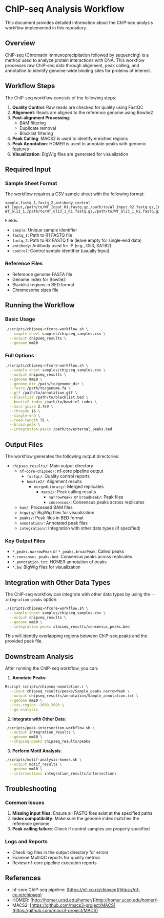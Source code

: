 # ChIP-seq Analysis Workflow

This document provides detailed information about the ChIP-seq analysis workflow implemented in this repository.

## Overview

ChIP-seq (Chromatin Immunoprecipitation followed by sequencing) is a method used to analyze protein interactions with DNA. This workflow processes raw ChIP-seq data through alignment, peak calling, and annotation to identify genome-wide binding sites for proteins of interest.

## Workflow Steps

The ChIP-seq workflow consists of the following steps:

1. **Quality Control**: Raw reads are checked for quality using FastQC
2. **Alignment**: Reads are aligned to the reference genome using Bowtie2
3. **Post-alignment Processing**: 
   - BAM filtering
   - Duplicate removal
   - Blacklist filtering
4. **Peak Calling**: MACS2 is used to identify enriched regions
5. **Peak Annotation**: HOMER is used to annotate peaks with genomic features
6. **Visualization**: BigWig files are generated for visualization

## Required Input

### Sample Sheet Format

The workflow requires a CSV sample sheet with the following format:

```csv
sample,fastq_1,fastq_2,antibody,control
WT_Input,/path/to/WT_Input_R1.fastq.gz,/path/to/WT_Input_R2.fastq.gz,Input,
WT_Gli3_1,/path/to/WT_Gli3_1_R1.fastq.gz,/path/to/WT_Gli3_1_R2.fastq.gz,Gli3,WT_Input
```

Fields:
- `sample`: Unique sample identifier
- `fastq_1`: Path to R1 FASTQ file
- `fastq_2`: Path to R2 FASTQ file (leave empty for single-end data)
- `antibody`: Antibody used for IP (e.g., Gli3, SATB2)
- `control`: Control sample identifier (usually Input)

### Reference Files

- Reference genome FASTA file
- Genome index for Bowtie2
- Blacklist regions in BED format
- Chromosome sizes file

## Running the Workflow

### Basic Usage

```bash
./scripts/chipseq-nfcore-workflow.sh \
  --sample-sheet samples/chipseq_samples.csv \
  --output chipseq_results \
  --genome mm10
```

### Full Options

```bash
./scripts/chipseq-nfcore-workflow.sh \
  --sample-sheet samples/chipseq_samples.csv \
  --output chipseq_results \
  --genome mm10 \
  --genome-dir /path/to/genome_dir \
  --fasta /path/to/genome.fa \
  --gtf /path/to/annotation.gtf \
  --blacklist /path/to/blacklist.bed \
  --bowtie2-index /path/to/bowtie2_index \
  --macs-gsize 2.7e9 \
  --threads 16 \
  --single-end \
  --read-length 75 \
  --broad-peak \
  --integration-peaks /path/to/external_peaks.bed
```

## Output Files

The workflow generates the following output directories:

- `chipseq_results/`: Main output directory
  - `nf-core-chipseq/`: nf-core pipeline output
    - `fastqc/`: Quality control reports
    - `bowtie2/`: Alignment results
      - `mergedLibrary/`: Merged replicates
        - `macs2/`: Peak calling results
          - `narrowPeak/` or `broadPeak/`: Peak files
          - `consensus/`: Consensus peaks across replicates
  - `bam/`: Processed BAM files
  - `bigwig/`: BigWig files for visualization
  - `peaks/`: Peak files in BED format
  - `annotation/`: Annotated peak files
  - `integration/`: Integration with other data types (if specified)

### Key Output Files

- `*_peaks.narrowPeak` or `*_peaks.broadPeak`: Called peaks
- `*.consensus_peaks.bed`: Consensus peaks across replicates
- `*_annotation.txt`: HOMER annotation of peaks
- `*.bw`: BigWig files for visualization

## Integration with Other Data Types

The ChIP-seq workflow can integrate with other data types by using the `--integration-peaks` option:

```bash
./scripts/chipseq-nfcore-workflow.sh \
  --sample-sheet samples/chipseq_samples.csv \
  --output chipseq_results \
  --genome mm10 \
  --integration-peaks atacseq_results/consensus_peaks.bed
```

This will identify overlapping regions between ChIP-seq peaks and the provided peak file.

## Downstream Analysis

After running the ChIP-seq workflow, you can:

1. **Annotate Peaks**:
```bash
Rscript scripts/chipseq-annotation.r \
  --input chipseq_results/peaks/Sample_peaks.narrowPeak \
  --output chipseq_results/annotation/Sample_annotation.txt \
  --genome mm10 \
  --tss-region -3000,3000 \
  --go-analysis
```

2. **Integrate with Other Data**:
```bash
./scripts/peak-intersection-workflow.sh \
  --output integration_results \
  --genome mm10 \
  --chipseq-peaks chipseq_results/peaks
```

3. **Perform Motif Analysis**:
```bash
./scripts/motif-analysis-homer.sh \
  --output motif_results \
  --genome mm10 \
  --intersections integration_results/intersections
```

## Troubleshooting

### Common Issues

1. **Missing input files**: Ensure all FASTQ files exist at the specified paths
2. **Index compatibility**: Make sure the genome index matches the reference genome
3. **Peak calling failure**: Check if control samples are properly specified

### Logs and Reports

- Check log files in the output directory for errors
- Examine MultiQC reports for quality metrics
- Review nf-core pipeline execution reports

## References

- nf-core ChIP-seq pipeline: [https://nf-co.re/chipseq](https://nf-co.re/chipseq)
- HOMER: [http://homer.ucsd.edu/homer/](http://homer.ucsd.edu/homer/)
- MACS2: [https://github.com/macs3-project/MACS](https://github.com/macs3-project/MACS)

